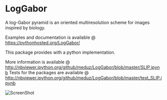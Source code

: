 LogGabor
========

A log-Gabor pyramid is an oriented multiresolution scheme for images inspired by biology.

Examples and documentation is available @ https://pythonhosted.org/LogGabor/

This package provides with a python implementation.

More information is available @ http://nbviewer.ipython.org/github/meduz/LogGabor/blob/master/SLIP.ipynb
Tests for the packages are available @ http://nbviewer.ipython.org/github/meduz/LogGabor/blob/master/test_SLIP.ipynb

![ScreenShot](http://invibe.net/cgi-bin/index.cgi/Figures/Fischer07cv/FigureUn?action=AttachFile&do=get&target=loggabor.png)
